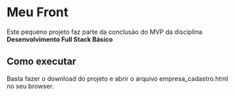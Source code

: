 # Meu Front

Este pequeno projeto faz parte da conclusão do MVP da disciplina **Desenvolvimento Full Stack Básico** 


## Como executar

Basta fazer o download do projeto e abrir o arquivo empresa_cadastro.html no seu browser.
